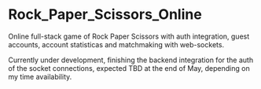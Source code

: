 # Rock_Paper_Scissors_Online

Online full-stack game of Rock Paper Scissors with auth integration, guest accounts, account statisticas and matchmaking with web-sockets.

Currently under development, finishing the backend integration for the auth of the socket connections, expected TBD at the end of May, depending on my time availability.

